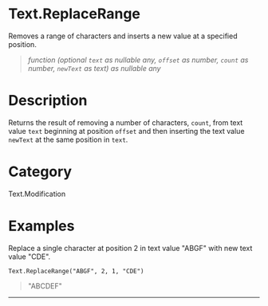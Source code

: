 # Text.ReplaceRange
Removes a range of characters and inserts a new value at a specified position.
> _function (optional <code>text</code> as nullable any, <code>offset</code> as number, <code>count</code> as number, <code>newText</code> as text) as nullable any_

# Description 
Returns the result of removing a number of characters, <code>count</code>, from text value <code>text</code> beginning at position <code>offset</code> and then inserting the text value <code>newText</code> at the same position in <code>text</code>.
# Category 
Text.Modification
# Examples 
Replace a single character at position 2 in text value "ABGF" with new text value "CDE".
```
Text.ReplaceRange("ABGF", 2, 1, "CDE")
```
> "ABCDEF"
***
